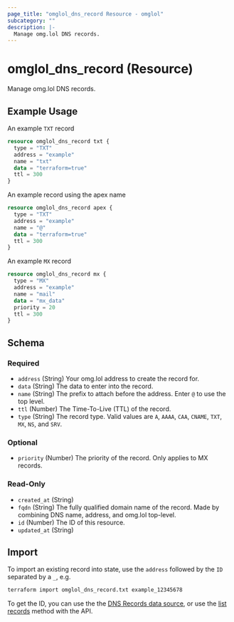 ```yaml
---
page_title: "omglol_dns_record Resource - omglol"
subcategory: ""
description: |-
  Manage omg.lol DNS records.
---
```


# omglol_dns_record (Resource)

Manage omg.lol DNS records.

## Example Usage

An example `TXT` record
```terraform
resource omglol_dns_record txt {
  type = "TXT"
  address = "example"
  name = "txt"
  data = "terraform=true"
  ttl = 300
}
```

An example record using the apex name
```terraform
resource omglol_dns_record apex {
  type = "TXT"
  address = "example"
  name = "@"
  data = "terraform=true"
  ttl = 300
}
```

An example `MX` record
```terraform
resource omglol_dns_record mx {
  type = "MX"
  address = "example"
  name = "mail"
  data = "mx_data"
  priority = 20
  ttl = 300
}
```

<!-- schema generated by tfplugindocs -->
## Schema

### Required

- `address` (String) Your omg.lol address to create the record for.
- `data` (String) The data to enter into the record.
- `name` (String) The prefix to attach before the address. Enter `@` to use the top level.
- `ttl` (Number) The Time-To-Live (TTL) of the record.
- `type` (String) The record type. Valid values are `A`, `AAAA`, `CAA`, `CNAME`, `TXT`, `MX`, `NS`, and `SRV`.

### Optional

- `priority` (Number) The priority of the record. Only applies to MX records.

### Read-Only

- `created_at` (String)
- `fqdn` (String) The fully qualified domain name of the record. Made by combining DNS name, address, and omg.lol top-level.
- `id` (Number) The ID of this resource.
- `updated_at` (String)

## Import
To import an existing record into state, use the `address` followed by the `ID` separated by a `_`, e.g.
```bash
terraform import omglol_dns_record.txt example_12345678
``` 
To get the ID, you can use the the [DNS Records data source](../data-sources/dns_records.html), or use the [list records](https://api.omg.lol/#token-get-dns-retrieve-dns-records-for-an-address) method with the API.